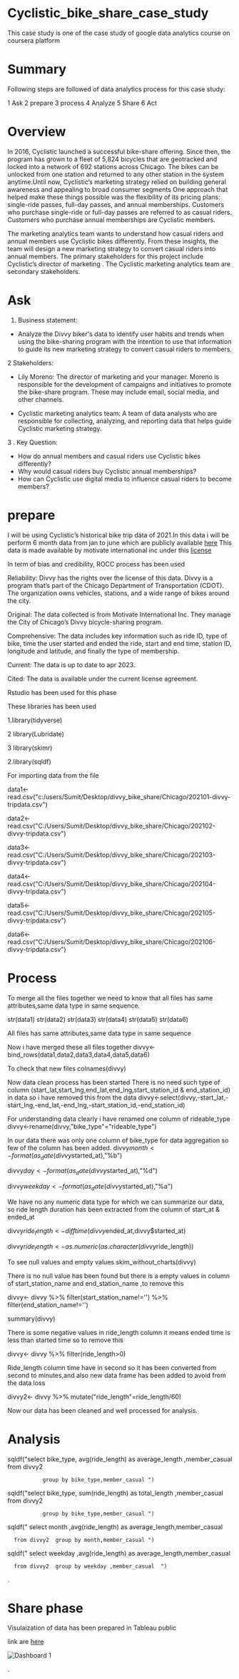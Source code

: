 # Cyclistic_bike_share_case_study
This case study is one of the case study of google data analytics course on coursera platform

# Summary 
Following steps are followed of data analytics process for this case study:

1 Ask
2 prepare
3 process
4 Analyze
5 Share
6 Act


# Overview 
In 2016, Cyclistic launched a successful bike-share offering. Since then, the program has grown to a fleet of 5,824 bicycles that are geotracked
 and locked into a network of 692 stations across Chicago. The bikes can be unlocked from one station and returned to any other station in the system anytime.Until now, Cyclistic’s marketing strategy relied on building general awareness and appealing to broad consumer segments One approach that helped make these things possible was the flexibility of its pricing plans: single-ride passes, full-day passes, and annual memberships. Customers who purchase single-ride or full-day passes are referred to as casual riders. Customers who purchase annual memberships are Cyclistic members.
 
 The marketing analytics team wants to understand how casual riders and annual members use Cyclistic bikes differently. From these insights, the team will design a new marketing strategy to convert casual riders into annual members. The primary stakeholders for this project include Cyclistic’s director of marketing . The Cyclistic marketing analytics team are secondary stakeholders.


 

# Ask 
 1. Business statement: 
*  Analyze the Divvy biker's data to identify user habits and trends when using the bike-sharing program with the intention to use that information to guide its new marketing strategy to convert casual riders to  members.
 
2 Stakeholders:
* Lily Moreno: The director of marketing and your manager. Moreno is responsible for the development of campaigns
and initiatives to promote the bike-share program. These may include email, social media, and other channels.

* Cyclistic marketing analytics team: A team of data analysts who are responsible for collecting, analyzing, and
reporting data that helps guide Cyclistic marketing strategy.

3 . Key Question:
* How do annual members and casual riders use Cyclistic bikes differently?
* Why would casual riders buy Cyclistic annual memberships?
* How can Cyclistic use digital media to influence casual riders to become members?

# prepare
I will be using Cyclistic’s historical bike trip data of 2021.In this data i will be perform  6 month  data from jan to june which are  publicly available [here](https://divvy-tripdata.s3.amazonaws.com/index.html) This data is made available by motivate international inc under this [license](https://ride.divvybikes.com/data-license-agreement)

 In term of  bias and credibility, ROCC process has been used
 
 
 Reliability: Divvy has the rights over the license of this data. Divvy is a program that’s part of the Chicago Department of Transportation (CDOT). The organization owns vehicles, stations, and a wide range of bikes around the city.

Original: The data collected is from Motivate International Inc. They manage the City of Chicago’s Divvy bicycle-sharing program.

Comprehensive: The data includes key information such as ride ID, type of bike, time the user started and ended the ride, start and end time, station ID, longitude and latitude, and finally the type of membership.

Current: The data is up to date to apr 2023.

Cited: The data is available under the current license agreement.

Rstudio  has been used for this phase

These  libraries has been used

1.library(tidyverse)

2 library(Lubridate)

3 library(skimr)

2.library(sqldf)


For importing data from the file

data1<- read.csv("c:/users/Sumit/Desktop/divvy_bike_share/Chicago/202101-divvy-tripdata.csv")

data2<- read.csv("C:/Users/Sumit/Desktop/divvy_bike_share/Chicago/202102-divvy-tripdata.csv")

data3<- read.csv("C:/Users/Sumit/Desktop/divvy_bike_share/Chicago/202103-divvy-tripdata.csv")

data4<- read.csv("C:/Users/Sumit/Desktop/divvy_bike_share/Chicago/202104-divvy-tripdata.csv")

data5<- read.csv("C:/Users/Sumit/Desktop/divvy_bike_share/Chicago/202105-divvy-tripdata.csv")

data6<- read.csv("C:/Users/Sumit/Desktop/divvy_bike_share/Chicago/202106-divvy-tripdata.csv")



# Process

To merge all the files together we need to know that all files has same attributes,same data type in same sequence.

str(data1)
str(data2)
str(data3)
str(data4)
str(data5)
str(data6)

All files  has same  attributes,same data type in same sequence 

Now i have merged these all files together
divvy<-bind_rows(data1,data2,data3,data4,data5,data6)

To check that new files
colnames(divvy)

Now data clean process has been started
There is no  need such type of column (start_lat,start_lng,end_lat,end_lng,start_station_id & end_station_id) in data so i have removed this from the data
divvy<-select(divvy,-start_lat,-start_lng,-end_lat,-end_lng,-start_station_id,-end_station_id)

For understanding data clearly i have renamed one column of rideable_type 
divvy<-rename(divvy,"bike_type"="rideable_type")

In our data  there was only one column of bike_type for data aggregation so few of the column has been added.
divvy$month<-format(as_date(divvy$started_at),"%b")
 
 divvy$day<-format(as_date(divvy$started_at),"%d")
 
 divvy$weekday<-format(as_date(divvy$started_at),"%a")

We have no any numeric data type for which we can summarize our data, so ride length duration  has been extracted from the column of start_at & ended_at 

divvy$ride_length<- difftime(divvy$ended_at,divvy$started_at)
  
 divvy$ride_length<-as.numeric(as.character(divvy$ride_length))

 To see null values and empty values
 skim_without_charts(divvy)
 
 There is no null value has been found but there is a empty values in column of start_station_name and end_station_name ,to remove this
 
divvy<- divvy %>%  filter(start_station_name!='') %>% filter(end_station_name!='')

summary(divvy)

There is some negative values in ride_length column it means ended time is less  than started time so to remove this 

 divvy<- divvy %>% filter(ride_length>0)
 
 Ride_length column time have in second so it has been converted from second to minutes,and also new data frame has been added to avoid from the data loss 
   
  divvy2<- divvy %>% mutate("ride_length"=ride_length/60)
  
  Now our data has been cleaned and well processed for analysis.
  
  # Analysis
  
sqldf("select bike_type,  avg(ride_length) as average_length ,member_casual from divvy2 

               group by bike_type,member_casual ")
               
               
               
  sqldf("select bike_type,  sum(ride_length) as total_length ,member_casual from divvy2 
  
               group by bike_type,member_casual ")
 
 
sqldf(" select month ,avg(ride_length) as average_length,member_casual

      from divvy2  group by month,member_casual ")



sqldf(" select weekday ,avg(ride_length) as average_length,member_casual

      from divvy2  group by weekday ,member_casual  ")


.
  
  
  # Share phase
  Visulaization of data has been prepared in Tableau public
  
  link are [here](https://public.tableau.com/app/profile/sumit.manhas7726/viz/Divvy_bike_share2021/Dashboard1)
  
  
  ![Dashboard 1](https://github.com/manhas1234/Cyclistic_bike_case_study/assets/130725137/c14b4589-5ef9-4cc5-862b-0e28220c9d44)




  


























 . 











